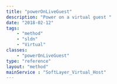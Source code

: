 ```yaml
---
title: "powerOnLiveGuest"
description: "Power on a virtual guest "
date: "2018-02-12"
tags:
    - "method"
    - "sldn"
    - "Virtual"
classes:
    - "powerOnLiveGuest"
type: "reference"
layout: "method"
mainService : "SoftLayer_Virtual_Host"
---
```

